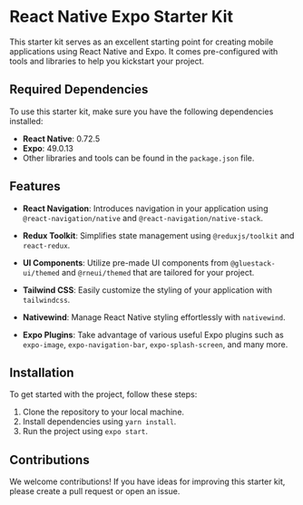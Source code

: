 # React Native Expo Starter Kit

This starter kit serves as an excellent starting point for creating mobile applications using React Native and Expo. It comes pre-configured with tools and libraries to help you kickstart your project.

## Required Dependencies

To use this starter kit, make sure you have the following dependencies installed:

- **React Native**: 0.72.5
- **Expo**: 49.0.13
- Other libraries and tools can be found in the `package.json` file.

## Features

- **React Navigation**: Introduces navigation in your application using `@react-navigation/native` and `@react-navigation/native-stack`.

- **Redux Toolkit**: Simplifies state management using `@reduxjs/toolkit` and `react-redux`.

- **UI Components**: Utilize pre-made UI components from `@gluestack-ui/themed` and `@rneui/themed` that are tailored for your project.

- **Tailwind CSS**: Easily customize the styling of your application with `tailwindcss`.

- **Nativewind**: Manage React Native styling effortlessly with `nativewind`.

- **Expo Plugins**: Take advantage of various useful Expo plugins such as `expo-image`, `expo-navigation-bar`, `expo-splash-screen`, and many more.

## Installation

To get started with the project, follow these steps:

1. Clone the repository to your local machine.
2. Install dependencies using `yarn install`.
3. Run the project using `expo start`.

## Contributions

We welcome contributions! If you have ideas for improving this starter kit, please create a pull request or open an issue.

